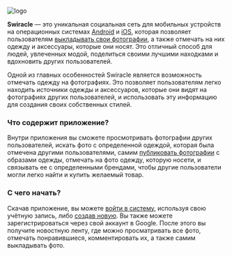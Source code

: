 ![logo](https://user-images.githubusercontent.com/69417079/234082892-cd877163-3188-4782-834b-6d92b4e234a6.jpg)

**Swiracle** — это уникальная социальная сеть для мобильных устройств на операционных системах [Android](http://en.wikipedia.org/wiki/ru:Android) и [iOS](http://en.wikipedia.org/wiki/ru:IOS), которая позволяет пользователям [выкладывать свои фотографии](https://wiki.yandex.ru/swiracle/publikacija-foto/), а также отмечать на них одежду и аксессуары, которые они носят. Это отличный способ для людей, увлеченных модой, поделиться своими лучшими находками и вдохновить других пользователей.

Одной из главных особенностей Swiracle является возможность отмечать одежду на фотографиях. Это позволяет пользователям легко находить источники одежды и аксессуаров, которые они видят на фотографиях других пользователей, и использовать эту информацию для создания своих собственных стилей.


### Что содержит приложение?

Внутри приложения вы сможете просмотривать фотографии других пользователей, искать фото с определенной одеждой, которая была отмечена другими пользователями, самим [публиковать фотографии](Publication.md) с образами одежды, отмечать на фото одежду, которую носети, и связывать ее с определенными брендами, чтобы другие пользователи могли легко найти и купить желаемый товар.

### С чего начать?

Скачав приложение, вы можете [войти в систему](Authorization.md), используя свою учётную запись, либо [создав новую](https://wiki.yandex.ru/swiracle/sozdanie-uchetnojj-zapisi/). Вы также можете зарегистрироваться через свой аккаунт в Google. После этого вы получите новостную ленту, где можно просматривать все фото, отмечать понравившиеся, комментировать их, а также самим выкладывать фото.
